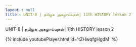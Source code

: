 ```yaml
---
layout : null
title : UNIT-8 | தமிழக அகழாய்வுகள்| 11th HISTORY lesson 2
---
```


UNIT-8 | தமிழக அகழாய்வுகள்| 11th HISTORY lesson 2



{% include youtubePlayer.html id='tZHwqfgHgdM' %}
